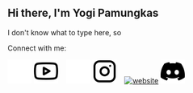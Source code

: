 ## Hi there, I'm Yogi Pamungkas

I don't know what to type here, so

Connect with me:

<a href="https://youtube.com/UCD1DL3FJCakV-_e6jVMstzA#gh-dark-mode-only" rel="nofollow">
  <img src="./img/youtube-dark.svg" alt="website" style="max-width: 100%;"></a>
<a href="https://youtube.com/UCD1DL3FJCakV-_e6jVMstzA#gh-light-mode-only" rel="nofollow">
  <img src="./img/youtube-light.svg" alt="website" style="max-width: 100%;"></a>
&nbsp;&nbsp;
<a href="https://instagram.com/yogistrash#gh-dark-mode-only" rel="nofollow">
  <img src="./img/instagram-dark.svg" alt="website" style="max-width: 100%;"></a>
<a href="https://instagram.com/yogistrash#gh-light-mode-only" rel="nofollow">
  <img src="./img/instagram-light.svg" alt="website" style="max-width: 100%;"></a>
&nbsp;&nbsp;
<a href="https://discord.com/channels/@me/1084193741746749633#gh-dark-mode-only" rel="nofollow">
  <img src="./img/discord-dark.svg" alt="website" style="max-width: 100%;"></a>
<a href="https://discord.com/channels/@me/1084193741746749633#gh-light-mode-only" rel="nofollow">
  <img src="./img/discord-light.svg" alt="website" style="max-width: 100%;"></a>

